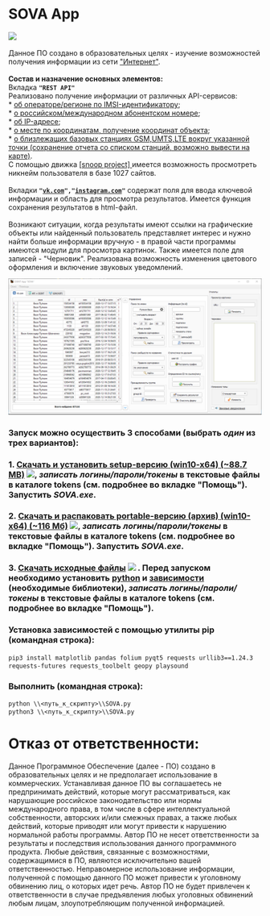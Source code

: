 # SOVA App
![](https://github.com/uav-profile/SOVA-App/blob/main/sources/images/about.jpg)

Данное ПО создано в образовательных целях - изучение возможностей получения информации из сети <a href="https://ru.wikipedia.org/wiki/%D0%98%D0%BD%D1%82%D0%B5%D1%80%D0%BD%D0%B5%D1%82">"Интернет"</a>.
<br><br><b>Состав и назначение основных элементов:</b>
<br>Вкладка <code><b>"REST API"</b></code>
<br> Реализовано получение информации от различных API-сервисов:
<br> * <a href="https://github.com/uav-profile/SOVA-App/blob/main/sources/text_data/mcc_codes.json">об операторе/регионе по IMSI-идентификатору</a>;
<br> * <a href="https://htmlweb.ru">о российском/международном абонентском номере</a>;
<br> * <a href="https://ipinfo.io/signup">об IP-адресе</a>;
<br> * <a href="https://www.opencellid.org">о месте по координатам, получение координат объекта</a>;
<br> * <a href="https://www.opencellid.org">о близлежащих базовых станциях GSM,UMTS,LTE вокруг указанной точки (сохранение отчета со списком станций, возможно вывести на карте)</a>.
<br> С помощью движка <a href="https://github.com/snooppr/snoop"> [snoop project] </a> имеется возможность просмотреть никнейм пользователя в базе 1027 сайтов.
<br>
<br> Вкладки <code><b>"<a href="https://vk.com/">vk.com</a>","<a href="https://www.instagram.com/accounts/emailsignup/?hl=ru">instagram.com</a>"</b></code> содержат поля для ввода ключевой информации и область для просмотра результатов. Имеется функция сохранения результатов в html-файл.
<br>
<br> Возникают ситуации, когда результаты имеют ссылки на графические объекты или найденный пользователь представляет интерес и нужно найти больше информации вручную - в правой части программы имеются модули для просмотра картинок. Также имеется поле для записей - "Черновик". Реализована возможность изменения цветового оформления и включение звуковых уведомлений.


![](https://github.com/uav-profile/SOVA-App/blob/main/sources/to_git/1.PNG)


### Запуск можно осуществить 3 способами (выбрать <i>один</i> из трех вариантов):

### 1. <a href="https://github.com/uav-profile/SOVA-App/releases/download/v0.0.2/SOVA.Setup.exe">Скачать и установить setup-версию (win10-x64) (~88.7 MB)</a> ![](https://github.com/uav-profile/SOVA-App/blob/main/sources/to_git/Down.png), <i>записать логины/пароли/токены</i> в текстовые файлы в каталоге <b>tokens</b> (см. подробнее во вкладке "Помощь"). Запустить <i>SOVA.exe</i>.

### 2. <a href="https://github.com/uav-profile/SOVA-App/releases/download/v0.0.1/win-amd64-3.7.exe">Скачать и распаковать portable-версию (архив) (win10-x64) (~116 Мб)</a> ![](https://github.com/uav-profile/SOVA-App/blob/main/sources/to_git/Down.png), <i>записать логины/пароли/токены</i> в текстовые файлы в каталоге <b>tokens</b> (см. подробнее во вкладке "Помощь"). Запустить <i>SOVA.exe</i>.

### 3. <a href="https://github.com/uav-profile/SOVA/archive/main.zip">Скачать исходные файлы</a> ![](https://github.com/uav-profile/SOVA-App/blob/main/sources/to_git/Hourglass.png) . Перед запуском необходимо установить <a href="https://www.python.org/downloads/">python</a> и <a href="https://pypi.org/search/">зависимости</a> (необходимые библиотеки), <i>записать логины/пароли/токены</i> в текстовые файлы в каталоге <b>tokens</b> (см. подробнее во вкладке "Помощь").

### Установка зависимостей с помощью утилиты pip (командная строка):
    pip3 install matplotlib pandas folium pyqt5 requests urllib3==1.24.3 requests-futures requests_toolbelt geopy playsound

### Выполнить (командная строка):
    python \\<путь_к_скрипту>\\SOVA.py 
    python3 \\<путь_к_скрипту>\\SOVA.py
    
    
    
    
# Отказ от ответственности:
   Данное Программное Обеспечение (далее - ПО) создано в образовательных целях и не предполагает использование в коммерческих. Устанавливая данное ПО вы соглашаетесь не предпринимать действий, которые могут рассматриваться, как нарушающие российское законодательство или нормы международного права, в том числе в сфере интеллектуальной собственности, авторских и/или смежных правах, а также любых действий, которые приводят или могут привести к нарушению нормальной работы программы. Автор ПО не несет ответственности за результаты и последствия использования данного программного продукта. Любые действия, связанные с возможностями, содержащимися в ПО, являются исключительно вашей ответственностью. Неправомерное использование информации, полученной с помощью данного ПО может привести к уголовному обвинению лиц, о которых идет речь. Автор ПО не будет привлечен к ответственности в случае предъявления любых уголовных обвинений любым лицам, злоупотребляющим полученной информацией.
